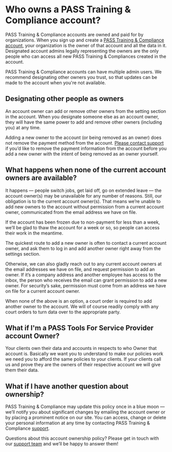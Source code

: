[home]: /
[support]: https://passtesting.com/support
[support-email]: mailto:support@passtesting.com

# Who owns a PASS Training & Compliance account?

PASS Training & Compliance accounts are owned and paid for by organizations. When you sign up and create a [PASS Training & Compliance account][home], your organization is the owner of that account and all the data in it. Designated account admins legally representing the owners are the only people who can access all new PASS Training & Compliances created in the account.

PASS Training & Compliance accounts can have multiple admin users. We recommend designating other owners you trust, so that updates can be made to the account when you're not available.

## Designating other people as owners

An account owner can add or remove other owners from the setting section in the account. When you designate someone else as an account owner, they will have the same power to add and remove other owners (including you) at any time.

Adding a new owner to the account (or being removed as an owner) does not remove the payment method from the account. [Please contact support][support] if you’d like to remove the payment information from the account before you add a new owner with the intent of being removed as an owner yourself.

## What happens when none of the current account owners are available?

It happens — people switch jobs, get laid off, go on extended leave — the account owner(s) may be unavailable for any number of reasons. Still, our obligation is to the current account owner(s). That means we’re unable to add new owners to the account without permission from a current account owner, communicated from the email address we have on file.

If the account has been frozen due to non-payment for less than a week, we’ll be glad to thaw the account for a week or so, so people can access their work in the meantime.

The quickest route to add a new owner is often to contact a current account owner, and ask them to log in and add another owner right away from the settings section.

Otherwise, we can also gladly reach out to any current account owners at the email addresses we have on file, and request permission to add an owner. If it’s a company address and another employee has access to the inbox, the person who receives the email can grant permission to add a new owner. For security’s sake, permission must come from an address we have on file for a current account owner.

When none of the above is an option, a court order is required to add another owner to the account. We will of course readily comply with any court orders to turn data over to the appropriate party.

## What if I'm a PASS Tools For Service Provider account Owner?
Your clients own their data and accounts in respects to who Owner that account is. Basically we want you to understand to make our policies work we need you to afford the same policies to your clients. If your clients call us and prove they are the owners of their respective account we will give them their data.

## What if I have another question about ownership?

PASS Training & Compliance may update this policy once in a blue moon — we’ll notify you about significant changes by emailing the account owner or by placing a prominent notice on our site. You can access, change or delete your personal information at any time by contacting PASS Training & Compliance [support][support].

Questions about this account ownership policy? Please get in touch with our [support team][support] and we’ll be happy to answer them!
